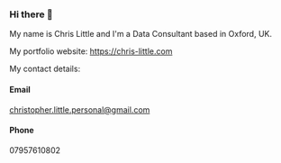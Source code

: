 ### Hi there 👋

My name is Chris Little and I'm a Data Consultant based in Oxford, UK.

My portfolio website: https://chris-little.com

My contact details:

#### Email
christopher.little.personal@gmail.com
#### Phone
07957610802
